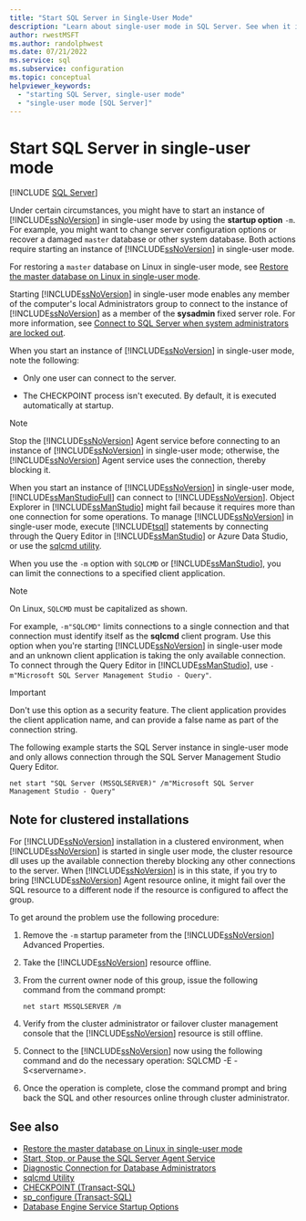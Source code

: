 ```yaml
---
title: "Start SQL Server in Single-User Mode"
description: "Learn about single-user mode in SQL Server. See when it is useful and how to use the startup option -m to start an instance of SQL Server in this mode."
author: rwestMSFT
ms.author: randolphwest
ms.date: 07/21/2022
ms.service: sql
ms.subservice: configuration
ms.topic: conceptual
helpviewer_keywords:
  - "starting SQL Server, single-user mode"
  - "single-user mode [SQL Server]"
---
```

# Start SQL Server in single-user mode

[!INCLUDE [SQL Server](../../includes/applies-to-version/sqlserver.md)]

Under certain circumstances, you might have to start an instance of [!INCLUDE[ssNoVersion](../../includes/ssnoversion-md.md)] in single-user mode by using the **startup option** `-m`. For example, you might want to change server configuration options or recover a damaged `master` database or other system database. Both actions require starting an instance of [!INCLUDE[ssNoVersion](../../includes/ssnoversion-md.md)] in single-user mode.

For restoring a `master` database on Linux in single-user mode, see [Restore the master database on Linux in single-user mode](../../linux/sql-server-linux-restore-master-database-in-single-user-mode.md).

Starting [!INCLUDE[ssNoVersion](../../includes/ssnoversion-md.md)] in single-user mode enables any member of the computer's local Administrators group to connect to the instance of [!INCLUDE[ssNoVersion](../../includes/ssnoversion-md.md)] as a member of the **sysadmin** fixed server role. For more information, see [Connect to SQL Server when system administrators are locked out](connect-to-sql-server-when-system-administrators-are-locked-out.md).

When you start an instance of [!INCLUDE[ssNoVersion](../../includes/ssnoversion-md.md)] in single-user mode, note the following:

- Only one user can connect to the server.

- The CHECKPOINT process isn't executed. By default, it is executed automatically at startup.

> [!NOTE]  
> Stop the [!INCLUDE[ssNoVersion](../../includes/ssnoversion-md.md)] Agent service before connecting to an instance of [!INCLUDE[ssNoVersion](../../includes/ssnoversion-md.md)] in single-user mode; otherwise, the [!INCLUDE[ssNoVersion](../../includes/ssnoversion-md.md)] Agent service uses the connection, thereby blocking it.

When you start an instance of [!INCLUDE[ssNoVersion](../../includes/ssnoversion-md.md)] in single-user mode, [!INCLUDE[ssManStudioFull](../../includes/ssmanstudiofull-md.md)] can connect to [!INCLUDE[ssNoVersion](../../includes/ssnoversion-md.md)]. Object Explorer in [!INCLUDE[ssManStudio](../../includes/ssmanstudio-md.md)] might fail because it requires more than one connection for some operations. To manage [!INCLUDE[ssNoVersion](../../includes/ssnoversion-md.md)] in single-user mode, execute [!INCLUDE[tsql](../../includes/tsql-md.md)] statements by connecting through the Query Editor in [!INCLUDE[ssManStudio](../../includes/ssmanstudio-md.md)] or Azure Data Studio, or use the [sqlcmd utility](../../tools/sqlcmd/sqlcmd-utility.md).

When you use the `-m` option with `SQLCMD` or [!INCLUDE[ssManStudio](../../includes/ssmanstudio-md.md)], you can limit the connections to a specified client application.

> [!NOTE]  
> On Linux, `SQLCMD` must be capitalized as shown.

For example, `-m"SQLCMD"` limits connections to a single connection and that connection must identify itself as the **sqlcmd** client program. Use this option when you're starting [!INCLUDE[ssNoVersion](../../includes/ssnoversion-md.md)] in single-user mode and an unknown client application is taking the only available connection. To connect through the Query Editor in [!INCLUDE[ssManStudio](../../includes/ssmanstudio-md.md)], use `-m"Microsoft SQL Server Management Studio - Query"`.

> [!IMPORTANT]  
> Don't use this option as a security feature. The client application provides the client application name, and can provide a false name as part of the connection string.

The following example starts the SQL Server instance in single-user mode and only allows connection through the SQL Server Management Studio Query Editor.

```console
net start "SQL Server (MSSQLSERVER)" /m"Microsoft SQL Server Management Studio - Query"
```

## Note for clustered installations

For [!INCLUDE[ssNoVersion](../../includes/ssnoversion-md.md)] installation in a clustered environment, when [!INCLUDE[ssNoVersion](../../includes/ssnoversion-md.md)] is started in single user mode, the cluster resource dll uses up the available connection thereby blocking any other connections to the server. When [!INCLUDE[ssNoVersion](../../includes/ssnoversion-md.md)] is in this state, if you try to bring [!INCLUDE[ssNoVersion](../../includes/ssnoversion-md.md)] Agent resource online, it might fail over the SQL resource to a different node if the resource is configured to affect the group.

To get around the problem use the following procedure:

1. Remove the `-m` startup parameter from the [!INCLUDE[ssNoVersion](../../includes/ssnoversion-md.md)] Advanced Properties.

1. Take the [!INCLUDE[ssNoVersion](../../includes/ssnoversion-md.md)] resource offline.

1. From the current owner node of this group, issue the following command from the command prompt:

   ```console
   net start MSSQLSERVER /m
   ```

1. Verify from the cluster administrator or failover cluster management console that the [!INCLUDE[ssNoVersion](../../includes/ssnoversion-md.md)] resource is still offline.

1. Connect to the [!INCLUDE[ssNoVersion](../../includes/ssnoversion-md.md)] now using the following command and do the necessary operation: SQLCMD -E -S\<servername>.

1. Once the operation is complete, close the command prompt and bring back the SQL and other resources online through cluster administrator.

## See also

- [Restore the master database on Linux in single-user mode](../../linux/sql-server-linux-restore-master-database-in-single-user-mode.md)
- [Start, Stop, or Pause the SQL Server Agent Service](../../ssms/agent/start-stop-or-pause-the-sql-server-agent-service.md)
- [Diagnostic Connection for Database Administrators](../../database-engine/configure-windows/diagnostic-connection-for-database-administrators.md)
- [sqlcmd Utility](../../tools/sqlcmd/sqlcmd-utility.md)
- [CHECKPOINT &#40;Transact-SQL&#41;](../../t-sql/language-elements/checkpoint-transact-sql.md)
- [sp_configure &#40;Transact-SQL&#41;](../../relational-databases/system-stored-procedures/sp-configure-transact-sql.md)
- [Database Engine Service Startup Options](../../database-engine/configure-windows/database-engine-service-startup-options.md)
